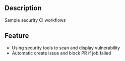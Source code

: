 ## Description
Sample security CI workflows 

## Feature
- Using security tools to scan and display vulnerability
- Automatic create issue and block PR if job failed